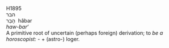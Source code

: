 <body>
  <p>H1895<br>  הבר  <br> הָבַר  ‎  hâbar  <br><i>haw-bar‘ </i><br>A primitive root of uncertain (perhaps foreign) derivation; to <i>be</i> <i>a</i> <i>horoscopist: - </i> + (astro-) loger.<br></p>
 </body>